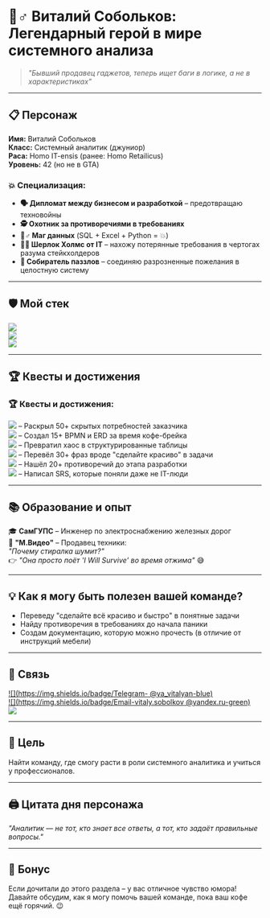 # 🧙♂️ Виталий Собольков: Легендарный герой в мире системного анализа  

> *"Бывший продавец гаджетов, теперь ищет баги в логике, а не в характеристиках"*  

---

## 📋 Персонаж  
**Имя:** Виталий Собольков  
**Класс:** Системный аналитик (джуниор)  
**Раса:** Homo IT-ensis (ранее: Homo Retailicus)  
**Уровень:** 42 (но не в GTA)  

### 💥 Специализация:  
- **🗣️ Дипломат между бизнесом и разработкой** – предотвращаю техновойны  
- **🕵️ Охотник за противоречиями в требованиях**  
- **🧙♂️ Маг данных** (SQL + Excel + Python = 💥)  
- **🕵️‍♂️ Шерлок Холмс от IT** – нахожу потерянные требования в чертогах разума стейкхолдеров  
- **🧩 Собиратель паззлов** – соединяю разрозненные пожелания в целостную систему  

---

## 🛡️ Мой стек  
[![](https://img.shields.io/badge/Skills-SQL%20%7C%20BPMN%20%7C%20User%20Stories-blue )](https://github.com/vitalysobolkov )  
[![](https://img.shields.io/badge/Tools-Confluence%20%7C%20Figma%20%7C%20Excel-orange )](https://github.com/vitalysobolkov )  
[![](https://img.shields.io/badge/Python-Pandas%20%7C%20Data%20Analysis-yellow )](https://github.com/vitalysobolkov )  

---

## 🏆 Квесты и достижения  
### 🏆 **Квесты и достижения:**  

[![](https://img.shields.io/badge/Quest-Детектив_требований-brightgreen)](https://github.com/vitalysobolkov) – Раскрыл 50+ скрытых потребностей заказчика  
[![](https://img.shields.io/badge/Quest-Мастер_диаграмм-blue)](https://github.com/vitalysobolkov) – Создал 15+ BPMN и ERD за время кофе-брейка  
[![](https://img.shields.io/badge/Quest-Маг_данных-purple)](https://github.com/vitalysobolkov) – Превратил хаос в структурированные таблицы  
[![](https://img.shields.io/badge/Quest-Переводчик_бизнеса-orange)](https://github.com/vitalysobolkov) – Перевёл 30+ фраз вроде "сделайте красиво" в задачи  
[![](https://img.shields.io/badge/Quest-Охотник_за_багами-red)](https://github.com/vitalysobolkov) – Нашёл 20+ противоречий до этапа разработки  
[![](https://img.shields.io/badge/Quest-Создатель_документации-yellow)](https://github.com/vitalysobolkov) – Написал SRS, которые поняли даже не IT-люди  

---

## 📚 Образование и опыт  
🎓 **СамГУПС** – Инженер по электроснабжению железных дорог  
💼 **"М.Видео"** – Продавец техники:  
  *"Почему стиралка шумит?"*  
  👉 *"Она просто поёт 'I Will Survive' во время отжима"* 😅  
  

---

## 💡 Как я могу быть полезен вашей команде?  
- Переведу "сделайте всё красиво и быстро" в понятные задачи  
- Найду противоречия в требованиях до начала паники 
- Создам документацию, которую можно прочесть (в отличие от инструкций мебели)  

---

## 📩 Связь  
[![](https://img.shields.io/badge/Telegram- @ya_vitalyan-blue)](https://t.me/ya_vitalyan )  
[![](https://img.shields.io/badge/Email-vitaly.sobolkov @yandex.ru-green)](mailto:vitaly.sobolkov@yandex.ru)  
[![](https://img.shields.io/badge/GitHub-vitalysobolkov-darkgrey )](https://github.com/sobolkovv )  

---

## 🎯 Цель  
Найти команду, где смогу расти в роли системного аналитика и учиться у профессионалов.  

---

## 🖨️ Цитата дня персонажа 
*"Аналитик — не тот, кто знает все ответы, а тот, кто задаёт правильные вопросы."*  

---

## 🎁 Бонус  
Если дочитали до этого раздела – у вас отличное чувство юмора! Давайте обсудим, как я могу помочь вашей команде, пока ваш кофе ещё горячий. 😉  
